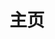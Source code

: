 ---
home: true
layout: BlogHome
icon: blog
title: 主页
heroImage: /icon/home-hero-image.svg
heroText: love and share # 主标题
heroFullScreen: true
# bgImage: /logo.png

projects:
  - icon: java
    name: cloud-mall
    desc: a mall project used spring cloud alibaba
    link: https://github.com/songbaicheng/cloud-mall
  - icon: vue
    name: vue-mall
    desc: a mall project used vue
    link: https://github.com/songbaicheng/vue-mall
  - icon: code
    name: study-demo
    desc: Demo records during the learning process.
    link: https://github.com/songbaicheng/study-demo

footer: 风起于青萍之末  浪成于微澜之间
---